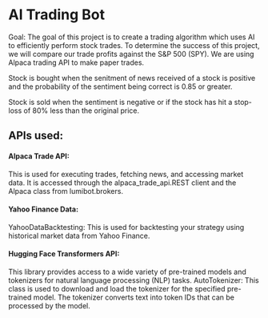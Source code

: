 # AI Trading Bot

Goal: 
  The goal of this project is to create a trading algorithm which uses AI to efficiently perform stock trades.
  To determine the success of this project, we will compare our trade profits against the S&P 500 (SPY). We are 
  using Alpaca trading API to make paper trades.


Stock is bought when the senitment of news received of a stock is positive and the probability of the sentiment being correct is 0.85 or greater.

Stock is sold when the sentiment is negative or if the stock has hit a stop-loss of 80% less than the original price. 

## APIs used:

  #### Alpaca Trade API: 
  This is used for executing trades, fetching news, and accessing market data. It is accessed through the alpaca_trade_api.REST client and the Alpaca class from lumibot.brokers. 

  #### Yahoo Finance Data:
  YahooDataBacktesting: This is used for backtesting your strategy using historical market data from Yahoo Finance.

 #### Hugging Face Transformers API:
  This library provides access to a wide variety of pre-trained models and tokenizers for natural language processing (NLP) tasks.
  AutoTokenizer: This class is used to download and load the tokenizer for the specified pre-trained model. The tokenizer converts text into token IDs that can be processed by the       model.

